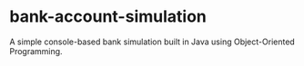 # bank-account-simulation
A simple console-based bank simulation built in Java using Object-Oriented Programming.
